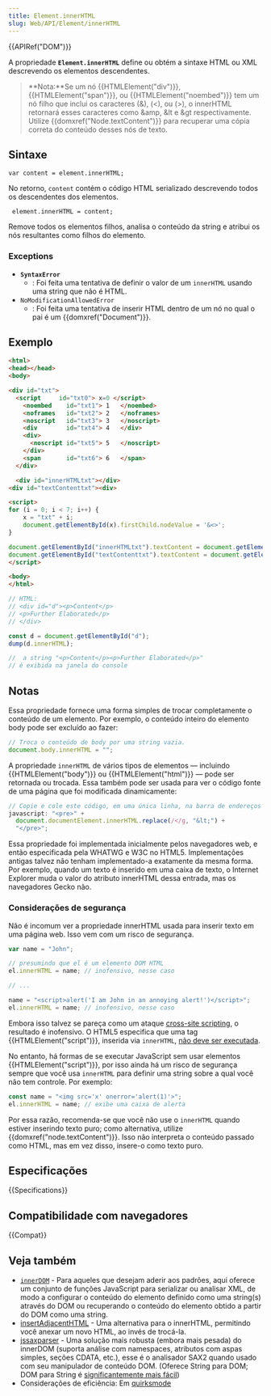 ```yaml
---
title: Element.innerHTML
slug: Web/API/Element/innerHTML
---
```


{{APIRef("DOM")}}

A propriedade **`Element.innerHTML`** define ou obtém a sintaxe HTML ou XML descrevendo os elementos descendentes.

> **Nota:**Se um nó {{HTMLElement("div")}}, {{HTMLElement("span")}}, ou {{HTMLElement("noembed")}} tem um nó filho que inclui os caracteres (&), (<), ou (>), o innerHTML retornará esses caracteres como \&amp, \&lt e \&gt respectivamente. Utilize {{domxref("Node.textContent")}} para recuperar uma cópia correta do conteúdo desses nós de texto.

## Sintaxe

```
var content = element.innerHTML;
```

No retorno, `content` contém o código HTML serializado descrevendo todos os descendentes dos elementos.

```
 element.innerHTML = content;
```

Remove todos os elementos filhos, analisa o conteúdo da string e atribui os nós resultantes como filhos do elemento.

### Exceptions

- **`SyntaxError`**
  - : Foi feita uma tentativa de definir o valor de um `innerHTML` usando uma string que não é HTML.
- `NoModificationAllowedError`
  - : Foi feita uma tentativa de inserir HTML dentro de um nó no qual o pai é um {{domxref("Document")}}.

## Exemplo

```html
<html>
<head></head>
<body>

<div id="txt">
  <script     id="txt0"> x=0 </script>
    <noembed    id="txt1"> 1   </noembed>
    <noframes   id="txt2"> 2   </noframes>
    <noscript   id="txt3"> 3   </noscript>
    <div        id="txt4"> 4   </div>
    <div>
      <noscript id="txt5"> 5   </noscript>
    </div>
    <span       id="txt6"> 6   </span>
  </div>

  <div id="innerHTMLtxt"></div>
<div id="textContenttxt"><div>

<script>
for (i = 0; i < 7; i++) {
    x = "txt" + i;
    document.getElementById(x).firstChild.nodeValue = '&<>';
}

document.getElementById("innerHTMLtxt").textContent = document.getElementById("txt").innerHTML
document.getElementById("textContenttxt").textContent = document.getElementById("txt").textContent
</script>

<body>
</html>
```

```js
// HTML:
// <div id="d"><p>Content</p>
// <p>Further Elaborated</p>
// </div>

const d = document.getElementById("d");
dump(d.innerHTML);

//  a string "<p>Content</p><p>Further Elaborated</p>"
// é exibida na janela do console
```

## Notas

Essa propriedade fornece uma forma simples de trocar completamente o conteúdo de um elemento. Por exemplo, o conteúdo inteiro do elemento body pode ser excluído ao fazer:

```js
// Troca o conteúdo de body por uma string vazia.
document.body.innerHTML = "";
```

A propriedade `innerHTML` de vários tipos de elementos — incluindo {{HTMLElement("body")}} ou {{HTMLElement("html")}} — pode ser retornada ou trocada. Essa também pode ser usada para ver o código fonte de uma página que foi modificada dinamicamente:

```js
// Copie e cole este código, em uma única linha, na barra de endereços
javascript: "<pre>" +
  document.documentElement.innerHTML.replace(/</g, "&lt;") +
  "</pre>";
```

Essa propriedade foi implementada inicialmente pelos navegadores web, e então especificada pela WHATWG e W3C no HTML5. Implementações antigas talvez não tenham implementado-a exatamente da mesma forma. Por exemplo, quando um texto é inserido em uma caixa de texto, o Internet Explorer muda o valor do atributo innerHTML dessa entrada, mas os navegadores Gecko não.

### Considerações de segurança

Não é incomum ver a propriedade innerHTML usada para inserir texto em uma página web. Isso vem com um risco de segurança.

```js
var name = "John";

// presumindo que el é um elemento DOM HTML
el.innerHTML = name; // inofensivo, nesse caso

// ...

name = "<script>alert('I am John in an annoying alert!')</script>";
el.innerHTML = name; // inofensivo, nesse caso
```

Embora isso talvez se pareça como um ataque [cross-site scripting](https://pt.wikipedia.org/wiki/cross-site_scripting), o resultado é inofensivo. O HTML5 especifica que uma tag {{HTMLElement("script")}}, inserida via `innerHTML`, [não deve ser executada](https://www.w3.org/TR/2008/WD-html5-20080610/dom.html#innerhtml0).

No entanto, há formas de se executar JavaScript sem usar elementos {{HTMLElement("script")}}, por isso ainda há um risco de segurança sempre que você usa `innerHTML` para definir uma string sobre a qual você não tem controle. Por exemplo:

```js
const name = "<img src='x' onerror='alert(1)'>";
el.innerHTML = name; // exibe uma caixa de alerta
```

Por essa razão, recomenda-se que você não use o `innerHTML` quando estiver inserindo texto puro; como alternativa, utilize {{domxref("node.textContent")}}. Isso não interpreta o conteúdo passado como HTML, mas em vez disso, insere-o como texto puro.

## Especificações

{{Specifications}}

## Compatibilidade com navegadores

{{Compat}}

## Veja também

- [`innerDOM`](http://innerdom.sourceforge.net/) - Para aqueles que desejam aderir aos padrões, aqui oferece um conjunto de funções JavaScript para serializar ou analisar XML, de modo a configurar o conteúdo do elemento definido como uma string(s) através do DOM ou recuperando o conteúdo do elemento obtido a partir do DOM como uma string.
- [insertAdjacentHTML](/pt-BR/docs/DOM/Element.insertAdjacentHTML) - Uma alternativa para o innerHTML, permitindo você anexar um novo HTML, ao invés de trocá-la.
- [jssaxparser](http://code.google.com/p/jssaxparser/) - Uma solução mais robusta (embora mais pesada) do innerDOM (suporta análise com namespaces, atributos com aspas simples, seções CDATA, etc.), esse é o analisador SAX2 quando usado com seu manipulador de conteúdo DOM. (Oferece String para DOM; DOM para String é [significantemente mais fácil](http://code.assembla.com/brettz9/subversion/nodes/DOMToString))
- Considerações de eficiência: Em [quirksmode](http://www.quirksmode.org/dom/innerhtml.html)
